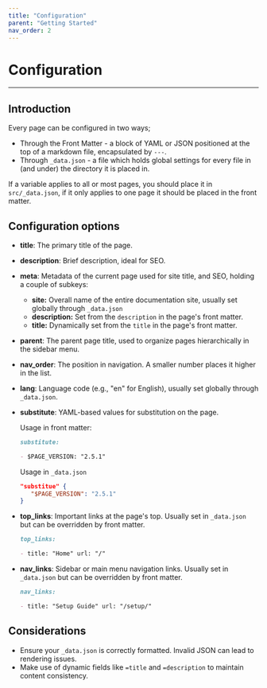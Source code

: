 ```yaml
---
title: "Configuration"
parent: "Getting Started"
nav_order: 2
---
```


# Configuration

---

## Introduction

Every page can be configured in two ways;

- Through the Front Matter - a block of YAML or JSON positioned at the top of a
  markdown file, encapsulated by `---`.
- Through `_data.json` - a file which holds global settings for every file in
  (and under) the directory it is placed in.

If a variable applies to all or most pages, you should place it in
`src/_data.json`, if it only applies to one page it should be placed in the
front matter.

## Configuration options

- **title**: The primary title of the page.
- **description**: Brief description, ideal for SEO.
- **meta**: Metadata of the current page used for site title, and SEO, holding a
  couple of subkeys:
  - **site:** Overall name of the entire documentation site, usually set
    globally through `_data.json`
  - **description:** Set from the `description` in the page's front matter.
  - **title:** Dynamically set from the `title` in the page's front matter.
- **parent**: The parent page title, used to organize pages hierarchically in
  the sidebar menu.
- **nav_order**: The position in navigation. A smaller number places it higher
  in the list.
- **lang**: Language code (e.g., "en" for English), usually set globally through
  `_data.json`.
- **substitute**: YAML-based values for substitution on the page.

  Usage in front matter:

  ```markdown
  substitute:

  - $PAGE_VERSION: "2.5.1"
  ```

  Usage in `_data.json`
  ```json
  "substitue" {
     "$PAGE_VERSION": "2.5.1"
  }
  ```

- **top_links**: Important links at the page's top. Usually set in `_data.json`
  but can be overridden by front matter.

  ```markdown
  top_links:

  - title: "Home" url: "/"
  ```

- **nav_links**: Sidebar or main menu navigation links. Usually set in
  `_data.json` but can be overridden by front matter.

  ```markdown
  nav_links:

  - title: "Setup Guide" url: "/setup/"
  ```

## Considerations

- Ensure your `_data.json` is correctly formatted. Invalid JSON can lead to
  rendering issues.
- Make use of dynamic fields like `=title` and `=description` to maintain
  content consistency.
